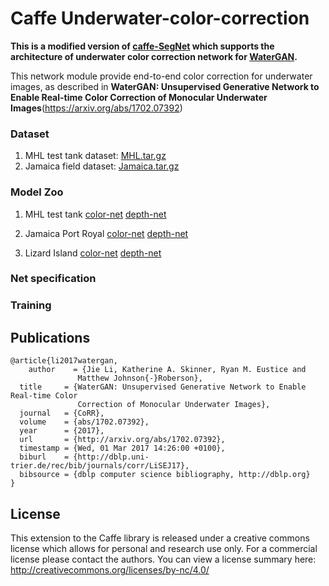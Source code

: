 # Caffe Underwater-color-correction
**This is a modified version of [caffe-SegNet](https://github.com/alexgkendall/caffe-segnet/blob/segnet-cleaned) which supports the architecture of underwater color correction network for [WaterGAN](https://github.com/kskin/WaterGAN).**

This network module provide end-to-end color correction for underwater images, as described in **WaterGAN: Unsupervised Generative Network to Enable Real-time Color Correction of Monocular Underwater Images**(https://arxiv.org/abs/1702.07392)

### Dataset

1) MHL test tank dataset:  [MHL.tar.gz](http://www.umich.edu/~dropopen/MHL.tar.gz)
2) Jamaica field dataset: [Jamaica.tar.gz](http://www.umich.edu/~dropda/Jamaica.tar.gz)
### Model Zoo
1) MHL test tank  [color-net](http://www.umich.edu/~dropopen/color-correction-mhl.caffemodel.zip)  [depth-net](http://www.umich.edu/~dropopen/depth-estimation-mhl.caffemodel.zip)

1) Jamaica Port Royal [color-net](http://www.umich.edu/~dropopen/color-correction-jamaica.caffemodel.zip)  [depth-net](http://www.umich.edu/~dropopen/depth-estimation-jamaica.caffemodel.zip)

1) Lizard Island [color-net](http://www.umich.edu/~dropopen/color-correction-lizard-island.caffemodel.zip)  [depth-net](http://www.umich.edu/~dropopen/depth-estimation-lizard.caffemodel.zip)



### Net specification
### Training

## Publications
```
@article{li2017watergan,
    author    = {Jie Li, Katherine A. Skinner, Ryan M. Eustice and
               Matthew Johnson{-}Roberson},
  title     = {WaterGAN: Unsupervised Generative Network to Enable Real-time Color
               Correction of Monocular Underwater Images},
  journal   = {CoRR},
  volume    = {abs/1702.07392},
  year      = {2017},
  url       = {http://arxiv.org/abs/1702.07392},
  timestamp = {Wed, 01 Mar 2017 14:26:00 +0100},
  biburl    = {http://dblp.uni-trier.de/rec/bib/journals/corr/LiSEJ17},
  bibsource = {dblp computer science bibliography, http://dblp.org}
}
```
## License

This extension to the Caffe library is released under a creative commons license which allows for personal and research use only. For a commercial license please contact the authors. You can view a license summary here:
http://creativecommons.org/licenses/by-nc/4.0/
